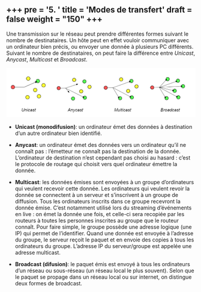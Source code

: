 +++
pre = '<b>5. </b>'
title = 'Modes de transfert'
draft = false
weight = "150"
+++
-----------------------

Une transmission sur le réseau peut prendre différentes formes suivant le nombre de destinataires. Un hôte peut en effet vouloir communiquer avec un ordinateur bien précis, ou envoyer une donnée à plusieurs PC différents. Suivant le nombre de destinataires, on peut faire la différence entre *Unicast*, *Anycast*, *Multicast* et *Broadcast*.

![Les différents modes de transfert](../images/010501-mode-transfert.png)

+ **Unicast (monodifusion)**: un ordinateur émet des données à destination d’un autre ordinateur bien identifié.

+ **Anycast**: un ordinateur émet des données vers un ordinateur qu’il ne connaît pas : l’émetteur ne connaît pas la destination de la donnée. L’ordinateur de destination n’est cependant pas choisi au hasard : c’est le protocole de routage qui choisit vers quel ordinateur émettre la donnée.

+ **Multicast**: les données émises sont envoyées à un groupe d’ordinateurs qui veulent recevoir cette donnée. Les ordinateurs qui veulent revoir la donnée se connectent à un serveur et s’inscrivent à un groupe de diffusion. Tous les ordinateurs inscrits dans ce groupe recevront la donnée émise. C’est notamment utilisé lors du streaming d’événements en live : on émet la donnée une fois, et celle-ci sera recopiée par les routeurs à toutes les personnes inscrites au groupe que le routeur connaît. Pour faire simple, le groupe possède une adresse logique (une IP) qui permet de l’identifier. Quand une donnée est envoyée à l’adresse du groupe, le serveur reçoit le paquet et en envoie des copies à tous les ordinateurs du groupe. L’adresse IP du serveur/groupe est appelée une adresse multicast.

+ **Broadcast (difusion)**: le paquet émis est envoyé à tous les ordinateurs d’un réseau ou sous-réseau (un réseau local le plus souvent). Selon que le paquet se propage dans un réseau local ou sur internet, on distingue deux formes de broadcast.

